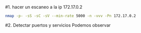 #1. hacer un escaneo a la ip 172.17.0.2
```bash
nmap -p- -sS -sC -sV --min-rate 5000 -n -vvv -Pn 172.17.0.2
```
#2. Detectar puertos y servicios
Podemos observar
